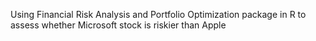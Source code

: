 Using Financial Risk Analysis and Portfolio Optimization package in R to assess whether Microsoft stock is riskier than Apple
